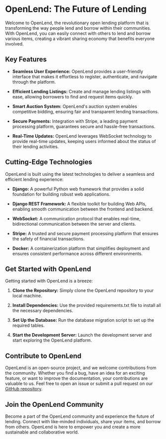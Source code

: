 # OpenLend: The Future of Lending

Welcome to OpenLend, the revolutionary open lending platform that is transforming the way people lend and borrow within their communities. With OpenLend, you can easily connect with others to lend and borrow various items, creating a vibrant sharing economy that benefits everyone involved.

## Key Features

- **Seamless User Experience:** OpenLend provides a user-friendly interface that makes it effortless to register, authenticate, and navigate through the platform.

- **Efficient Lending Listings:** Create and manage lending listings with ease, allowing borrowers to find and request items quickly.

- **Smart Auction System:** OpenLend's auction system enables competitive bidding, ensuring fair and transparent lending transactions.

- **Secure Payments:** Integration with Stripe, a leading payment processing platform, guarantees secure and hassle-free transactions.

- **Real-Time Updates:** OpenLend leverages WebSocket technology to provide real-time updates, keeping users informed about the status of their lending activities.

## Cutting-Edge Technologies

OpenLend is built using the latest technologies to deliver a seamless and efficient lending experience:

- **Django:** A powerful Python web framework that provides a solid foundation for building robust web applications.

- **Django REST Framework:** A flexible toolkit for building Web APIs, enabling smooth communication between the frontend and backend.

- **WebSocket:** A communication protocol that enables real-time, bidirectional communication between the server and clients.

- **Stripe:** A trusted and secure payment processing platform that ensures the safety of financial transactions.

- **Docker:** A containerization platform that simplifies deployment and ensures consistent performance across different environments.

## Get Started with OpenLend

Getting started with OpenLend is a breeze:

1. **Clone the Repository:** Simply clone the OpenLend repository to your local machine.

2. **Install Dependencies:** Use the provided requirements.txt file to install all the necessary dependencies.

3. **Set Up the Database:** Run the database migration script to set up the required tables.

4. **Start the Development Server:** Launch the development server and start exploring the OpenLend platform.

## Contribute to OpenLend

OpenLend is an open-source project, and we welcome contributions from the community. Whether you find a bug, have an idea for an exciting feature, or want to improve the documentation, your contributions are valuable to us. Feel free to open an issue or submit a pull request on our [GitHub repository](https://github.com/your-repository).

## Join the OpenLend Community

Become a part of the OpenLend community and experience the future of lending. Connect with like-minded individuals, share your items, and borrow from others. OpenLend is here to empower you and create a more sustainable and collaborative world.
